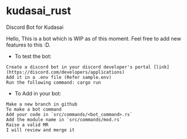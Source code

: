 # kudasai_rust
Discord Bot for Kudasai

Hello, 
This is a bot which is WIP as of this moment. 
Feel free to add new features to this :D.

- To test the bot:
```
Create a discord bot in your discord developer's portal [link](https://discord.com/developers/applications)
Add it in a .env file (Refer sample.env)
Run the following command: cargo run
```

- To Add in your bot:
```
Make a new branch in github
To make a bot command
Add your code in `src/commands/<bot_command>.rs`
Add the module name in `src/commands/mod.rs`
Raise a valid MR
I will review and merge it
```
